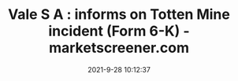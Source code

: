 ---
"title": "Vale S A : informs on Totten Mine incident (Form 6-K) - marketscreener.com"
"date": "2021-9-28 10:12:37"
"feed_name": "GOOGLENEWSINDUSTRIAL"
"feed_website": "https://news.google.com/search?q=industrial%2Bincident&hl=en-US&gl=US&ceid=US:en"
"feed_rss": "https://news.google.com/rss/search?q=industrial%2Bincident&hl=en-US&gl=US&ceid=US:en"
"link": "https://m.marketscreener.com/quote/stock/VALE-S-A-9970050/news/Vale-S-A-informs-on-Totten-Mine-incident-Form-6-K-36533876/"
"source": "{'href': 'https://m.marketscreener.com', 'title': 'marketscreener.com'}"
"file": "_posts/2021-1-1-aa34321fd8b1ffa728d47c1c6bc87c37cbcc4df4.md"
"accident": "1"
"drilling": "0"
"dead": "0"
"injured": "0"
"arrested": "0"
"where": "unknown site"
"causes": "unknown"
"place": "unknown place"
---